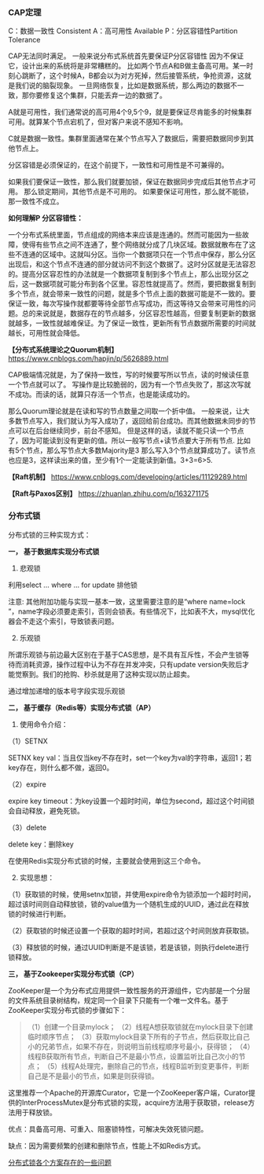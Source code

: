### CAP定理

C：数据一致性 Consistent 
A：高可用性 Available
P：分区容错性Partition Tolerance

CAP无法同时满足。
一般来说分布式系统首先要保证P分区容错性
因为不保证它，设计出来的系统将是非常糟糕的。
比如两个节点A和B做主备高可用。某一时刻心跳断了，这个时候A，B都会以为对方死掉，然后接管系统，争抢资源，这就是我们说的脑裂现象。
一旦网络恢复，比如是数据系统，那么两边的数据不一致，那你要修复这个集群，只能丢弃一边的数据了。

A就是可用性，我们通常说的高可用4个9,5个9，就是要保证尽肯能多的时候集群可用。就算某个节点宕机了，但对客户来说不感知不影响。

C就是数据一致性。集群里面通常在某个节点写入了数据后，需要把数据同步到其他节点上。

分区容错是必须保证的，在这个前提下，一致性和可用性是不可兼得的。

如果我们要保证一致性，那么我们就要加锁，保证在数据同步完成后其他节点才可用。
那么锁定期间，其他节点是不可用的。
如果要保证可用性，那么就不能锁，那一致性不成立。

**如何理解P 分区容错性：**

一个分布式系统里面，节点组成的网络本来应该是连通的。然而可能因为一些故障，使得有些节点之间不连通了，整个网络就分成了几块区域。数据就散布在了这些不连通的区域中。这就叫分区。当你一个数据项只在一个节点中保存，那么分区出现后，和这个节点不连通的部分就访问不到这个数据了。这时分区就是无法容忍的。提高分区容忍性的办法就是一个数据项复制到多个节点上，那么出现分区之后，这一数据项就可能分布到各个区里。容忍性就提高了。然而，要把数据复制到多个节点，就会带来一致性的问题，就是多个节点上面的数据可能是不一致的。要保证一致，每次写操作就都要等待全部节点写成功，而这等待又会带来可用性的问题。总的来说就是，数据存在的节点越多，分区容忍性越高，但要复制更新的数据就越多，一致性就越难保证。为了保证一致性，更新所有节点数据所需要的时间就越长，可用性就会降低。



**【分布式系统理论之Quorum机制】**  https://www.cnblogs.com/hapjin/p/5626889.html 

CAP极端情况就是，为了保持一致性，写的时候要写所以节点，读的时候读任意一个节点就可以了。
写操作是比较脆弱的，因为有一个节点失败了，那这次写就不成功。而读的话，就算只存活一个节点，也是能读成功的。

那么Quorum理论就是在读和写的节点数量之间取一个折中值。
一般来说，让大多数节点写入，我们就认为写入成功了，返回给前台成功。而其他数据未同步的节点可以在后台继续同步，前台不感知。
但是这样的话，读就不能只读一个节点了，因为可能读到没有更新的值。所以一般写节点+读节点要大于所有节点. 比如有5个节点，那么写节点大多数Majority是3
那么写入3个节点就算成功了。读节点也应是3，这样读出来的值，至少有1个一定能读到新值。3+3=6>5.

**【Raft机制】** 
https://www.cnblogs.com/developing/articles/11129289.html

**【Raft与Paxos区别】**
https://zhuanlan.zhihu.com/p/163271175



### 分布式锁

分布式锁的三种实现方式：

**一， 基于数据库实现分布式锁**

1. 悲观锁

利用select … where … for update 排他锁

注意: 其他附加功能与实现一基本一致，这里需要注意的是“where name=lock ”，name字段必须要走索引，否则会锁表。有些情况下，比如表不大，mysql优化器会不走这个索引，导致锁表问题。

2. 乐观锁

所谓乐观锁与前边最大区别在于基于CAS思想，是不具有互斥性，不会产生锁等待而消耗资源，操作过程中认为不存在并发冲突，只有update version失败后才能觉察到。我们的抢购、秒杀就是用了这种实现以防止超卖。

通过增加递增的版本号字段实现乐观锁

**二， 基于缓存（Redis等）实现分布式锁（AP）**

1. 使用命令介绍：

（1）SETNX

SETNX key val：当且仅当key不存在时，set一个key为val的字符串，返回1；若key存在，则什么都不做，返回0。

（2）expire

expire key timeout：为key设置一个超时时间，单位为second，超过这个时间锁会自动释放，避免死锁。

（3）delete

delete key：删除key

在使用Redis实现分布式锁的时候，主要就会使用到这三个命令。

2. 实现思想：

（1）获取锁的时候，使用setnx加锁，并使用expire命令为锁添加一个超时时间，超过该时间则自动释放锁，锁的value值为一个随机生成的UUID，通过此在释放锁的时候进行判断。

（2）获取锁的时候还设置一个获取的超时时间，若超过这个时间则放弃获取锁。

（3）释放锁的时候，通过UUID判断是不是该锁，若是该锁，则执行delete进行锁释放。

**三， 基于Zookeeper实现分布式锁（CP）**

ZooKeeper是一个为分布式应用提供一致性服务的开源组件，它内部是一个分层的文件系统目录树结构，规定同一个目录下只能有一个唯一文件名。基于ZooKeeper实现分布式锁的步骤如下：

> （1）创建一个目录mylock；
>  （2）线程A想获取锁就在mylock目录下创建临时顺序节点；
>  （3）获取mylock目录下所有的子节点，然后获取比自己小的兄弟节点，如果不存在，则说明当前线程顺序号最小，获得锁；
>  （4）线程B获取所有节点，判断自己不是最小节点，设置监听比自己次小的节点；
>  （5）线程A处理完，删除自己的节点，线程B监听到变更事件，判断自己是不是最小的节点，如果是则获得锁。

这里推荐一个Apache的开源库Curator，它是一个ZooKeeper客户端，Curator提供的InterProcessMutex是分布式锁的实现，acquire方法用于获取锁，release方法用于释放锁。

优点：具备高可用、可重入、阻塞锁特性，可解决失效死锁问题。

缺点：因为需要频繁的创建和删除节点，性能上不如Redis方式。

[分布式锁各个方案存在的一些问题](https://blog.csdn.net/qq_32924343/article/details/79814133)